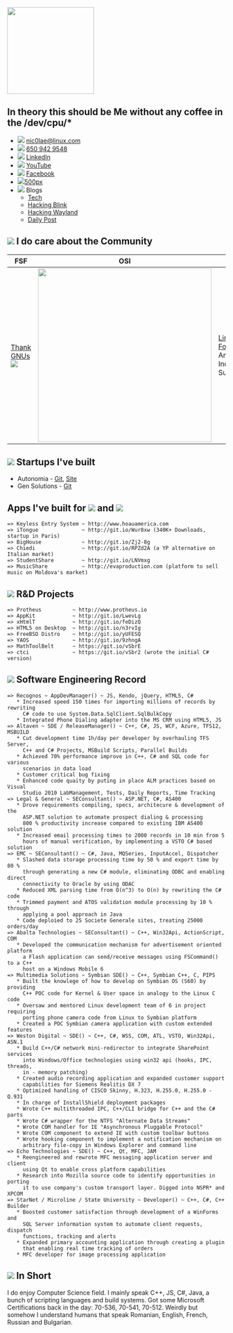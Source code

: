   
<img src="https://github.com/nic0lae/resume/releases/download/staticpics/profilepic.jpg" width="200px" />

## In theory this should be Me without any coffee in the /dev/cpu/*
- ![](https://storage.googleapis.com/material-icons/external-assets/v4/icons/svg/ic_email_black_24px.svg) <a href="mailto:nic0lae@linux.com">nic0lae@linux.com</a>
- ![](https://storage.googleapis.com/material-icons/external-assets/v4/icons/svg/ic_phone_black_24px.svg) <a href="tel:+16509429548">650 942 9548</a>
- ![](https://storage.googleapis.com/material-icons/external-assets/v4/icons/svg/ic_people_black_24px.svg) [LinkedIn](https://www.linkedin.com/in/nic0lae "LinkedIn")
- ![](https://storage.googleapis.com/material-icons/external-assets/v4/icons/svg/ic_videocam_black_24px.svg) [YouTube](https://www.youtube.com/channel/UCe-6hpCmxECeU3v80VHSwow "YouTube")
- ![](https://storage.googleapis.com/material-icons/external-assets/v4/icons/svg/ic_mood_black_24px.svg) [Facebook](https://facebook.com/nic0lae "Facebook")
- ![](https://storage.googleapis.com/material-icons/external-assets/v4/icons/svg/ic_photo_camera_black_24px.svg)[500px](https://500px.com/nic0lae "500px")
- ![](https://storage.googleapis.com/material-icons/external-assets/v4/icons/svg/ic_record_voice_over_black_24px.svg) Blogs
    - [Tech](https://nic0lae.github.io "Tech")
    - [Hacking Blink](https://rockblink.blogspot.com "Hacking Blink")
    - [Hacking Wayland](http://rockwayland.blogspot.com "Hacking Wayland")
    - [Daily Post](http://dailygpost.blogspot.com "Daily Post")



## ![](https://storage.googleapis.com/material-icons/external-assets/v4/icons/svg/ic_forum_black_24px.svg) I do care about the Community
 FSF    | OSI    | Linux | KDE
--------|--------|--------|--------
[Thank GNUs](https://www.gnu.org/thankgnus/2017supporters.html "Thank GNUs") <img src="https://static.fsf.org/nosvn/associate/crm/1080099.png" /> | <img src="https://github.com/nic0lae/resume/releases/download/staticpics/osimember.png" width="400px" /> | [Linux Foundation](https://www.linuxfoundation.org "Linux Foundation") Annual Individual Supporter | [KDE Community](https://relate.kde.org/civicrm/profile?gid=18&search=0 "KDE Community") Annual Supporting Member



## ![](https://storage.googleapis.com/material-icons/external-assets/v4/icons/svg/ic_work_black_24px.svg) Startups I've built
- Autonomia - [Git](https://github.com/Autonomia "Git"), [Site](http://autonomia.io "Site")
- Gen Solutions - [Git](https://github.com/nic0lae?tab=repositories&q=GenSolutions "Gen Solutions")


## Apps I've built for ![](https://storage.googleapis.com/material-icons/external-assets/v4/icons/svg/ic_android_black_24px.svg) and ![](https://materialdesignicons.com/api/download/icon/svg/2829275C-A01C-42CD-A195-447629791D04) 
```text
=> Keyless Entry System ~ http://www.hoauamerica.com
=> iTongue              ~ http://git.io/Wur8xw (340K+ Downloads, startup in Paris)
=> BigHouse             ~ http://git.io/Zj2-8g
=> Chiedi               ~ http://git.io/RPZd2A (a YP alternative on Italian market)
=> StudentShare         ~ http://git.io/LNVmxg
=> MusicShare           ~ http://evaproduction.com (platform to sell music on Moldova's market)
```



## ![](https://storage.googleapis.com/material-icons/external-assets/v4/icons/svg/ic_rowing_black_24px.svg) R&amp;D Projects
```text
=> Protheus          ~ http://www.protheus.io
=> AppKit            ~ http://git.io/LwevLg
=> xHtmlT            ~ http://git.io/feDizQ
=> HTML5 on Desktop  ~ http://git.io/n3rvIg
=> FreeBSD Distro    ~ http://git.io/yUFESQ
=> YAOS              ~ http://git.io/9zhngA
=> MathToolBelt      ~ https://git.io/vSbrE
=> ctci              ~ https://git.io/vSbr2 (wrote the initial C# version)
```



## ![](https://storage.googleapis.com/material-icons/external-assets/v4/icons/svg/ic_code_black_24px.svg) Software Engineering Record
```text
=> Recognos ~ AppDevManager() ~ JS, Kendo, jQuery, HTML5, C#
   * Increased speed 150 times for importing millions of records by rewriting
     C# code to use System.Data.SqlClient.SqlBulkCopy
   * Integrated Phone Dialing adapter into the MS CRM using HTML5, JS
=> Altaven ~ SDE / ReleaseManager() ~ C++, C#, JS, WCF, Azure, TFS12, MSBUILD
   * Cut development time 1h/day per developer by overhauling TFS Server,
     C++ and C# Projects, MSBuild Scripts, Parallel Builds
   * Achieved 70% performance improve in C++, C# and SQL code for various
     scenarios in data load
   * Customer critical bug fixing
   * Enhanced code quaity by puting in place ALM practices based on Visual
     Studio 2010 LabManagement, Tests, Daily Reports, Time Tracking
=> Legal & General ~ SEConsultant() ~ ASP.NET, C#, AS400
   * Drove requirements compiling, specs, architecure & development of the
     ASP.NET solution to automate prospect dialing & processing
     800 % productivity increase compared to existing IBM AS400 solution
   * Increased email processing times to 2000 records in 10 min from 5 
     hours of manual verification, by implementing a VSTO C# based solution
=> EMC ~ SEConsultant() ~ C#, Java, MQSeries, InputAccel, Dispatcher
   * Slashed data storage processing time by 50 % and export time by 80 %
     through generating a new C# module, eliminating ODBC and enabling direct
     connectivity to Oracle by using ODAC
   * Reduced XML parsing time from O(n^3) to O(n) by rewriting the C# code
   * Trimmed payment and ATOS validation module processing by 10 % through
     applying a pool approach in Java
   * Code deploied to 25 Societe Generale sites, treating 25000 orders/day
=> Abalta Technologies ~ SEConsultant() ~ C++, Win32Api, ActionScript, COM
   * Developed the communication mechanism for advertisement oriented platform
     a Flash application can send/receive messages using FSCommand() to a C++ 
     host on a Windows Mobile 6
=> Multimedia Solutions ~ Symbian SDE() ~ C++, Symbian C++, C, PIPS
   * Built the knowlege of how to develop on Symbian OS (S60) by providing
     C++ POC code for Kernel & User space in analogy to the Linux C code
   * Oversaw and mentored Linux development team of 6 in project requiring
     porting phone camera code from Linux to Symbian platform
   * Created a POC Symbian camera application with custom extended features
=> Weston Digital ~ SDE() ~ C++, C#, WSS, COM, ATL, VSTO, Win32Api, ASN.1
   * Build C++/C# network mini-redirector to integrate SharePoint services
     into Windows/Office technologies using win32 api (hooks, IPC, threads,
     in - memory patching)
   * Created audio recording application and expanded customer support
     capabilities for Siemens Realitis DX 7
   * Optimized handling of CISCO Skinny, H.323, H.255.0, H.255.0 - Q.931
   * In charge of InstallShield deployment packages
   * Wrote C++ multithreaded IPC, C++/CLI bridge for C++ and the C# parts
   * Wrote C# wrapper for the NTFS "Alternate Data Streams"
   * Wrote COM handler for IE "Asynchronous Pluggable Protocol"
   * Wrote COM component to extend IE with custom toolbar buttons
   * Wrote hooking component to implement a notification mechanism on
     arbitrary file-copy in Windows Explorer and command line
=> Echo Technologies ~ SDE() ~ C++, Qt, MFC, JAM
   * Reengineered and rewrote MFC messaging application server and client
     using Qt to enable cross platform capabilities
   * Research into Mozilla source code to identify opportunities in porting
     it to use company's custom transport layer. Digged into NSPR* and XPCOM
=> StarNet / Microline / State University ~ Developer() ~ C++, C#, C++ Builder
   * Boosted customer satisfaction through development of a WinForms and
     SQL Server information system to automate client requests, dispatch
     functions, tracking and alerts
   * Expanded primary accounting application through creating a plugin
     that enabling real time tracking of orders
   * MFC developer for image processing application
```



## ![](https://storage.googleapis.com/material-icons/external-assets/v4/icons/svg/ic_content_cut_black_24px.svg) In Short
I do enjoy Computer Science field. I mainly speak C++, JS, C#, Java, a bunch of scripting languages and build systems.
Got some Microsoft Certifications back in the day: 70-536, 70-541, 70-512.
Weirdly but somehow I understand humans that speak Romanian, English, French, Russian and Bulgarian.